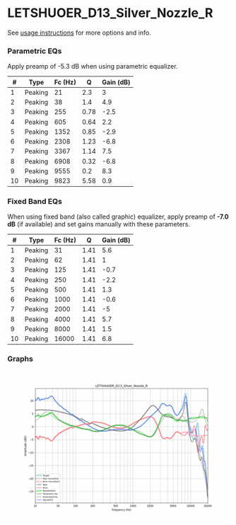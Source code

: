 # LETSHUOER_D13_Silver_Nozzle_R
See [usage instructions](https://github.com/jaakkopasanen/AutoEq#usage) for more options and info.

### Parametric EQs
Apply preamp of -5.3 dB when using parametric equalizer.

|   # | Type    |   Fc (Hz) |    Q |   Gain (dB) |
|-----|---------|-----------|------|-------------|
|   1 | Peaking |        21 | 2.3  |         3   |
|   2 | Peaking |        38 | 1.4  |         4.9 |
|   3 | Peaking |       255 | 0.78 |        -2.5 |
|   4 | Peaking |       605 | 0.64 |         2.2 |
|   5 | Peaking |      1352 | 0.85 |        -2.9 |
|   6 | Peaking |      2308 | 1.23 |        -6.8 |
|   7 | Peaking |      3367 | 1.14 |         7.5 |
|   8 | Peaking |      6908 | 0.32 |        -6.8 |
|   9 | Peaking |      9555 | 0.2  |         8.3 |
|  10 | Peaking |      9823 | 5.58 |         0.9 |

### Fixed Band EQs
When using fixed band (also called graphic) equalizer, apply preamp of **-7.0 dB** (if available) and set gains manually with these parameters.

|   # | Type    |   Fc (Hz) |    Q |   Gain (dB) |
|-----|---------|-----------|------|-------------|
|   1 | Peaking |        31 | 1.41 |         5.6 |
|   2 | Peaking |        62 | 1.41 |         1   |
|   3 | Peaking |       125 | 1.41 |        -0.7 |
|   4 | Peaking |       250 | 1.41 |        -2.2 |
|   5 | Peaking |       500 | 1.41 |         1.3 |
|   6 | Peaking |      1000 | 1.41 |        -0.6 |
|   7 | Peaking |      2000 | 1.41 |        -5   |
|   8 | Peaking |      4000 | 1.41 |         5.7 |
|   9 | Peaking |      8000 | 1.41 |         1.5 |
|  10 | Peaking |     16000 | 1.41 |         6.8 |

### Graphs
![](./LETSHUOER_D13_Silver_Nozzle_R.png)
